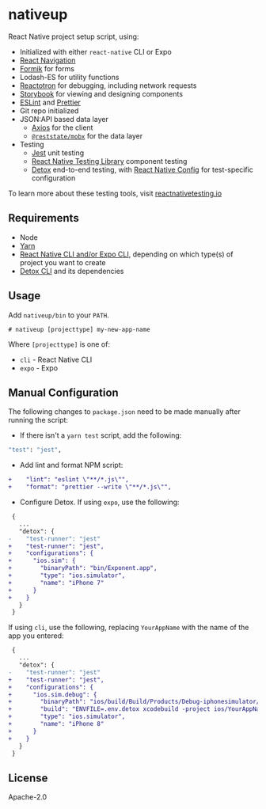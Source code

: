 # nativeup

React Native project setup script, using:

- Initialized with either `react-native` CLI or Expo
- [React Navigation][react-navigation]
- [Formik][formik] for forms
- Lodash-ES for utility functions
- [Reactotron][reactotron] for debugging, including network requests
- [Storybook][storybook] for viewing and designing components
- [ESLint][eslint] and [Prettier][prettier]
- Git repo initialized
- JSON:API based data layer
  - [Axios][axios] for the client
  - [`@reststate/mobx`][reststate-mobx] for the data layer
- Testing
  - [Jest][jest] unit testing
  - [React Native Testing Library][rntl] component testing
  - [Detox][detox] end-to-end testing, with [React Native Config][rn-config] for test-specific configuration

To learn more about these testing tools, visit [reactnativetesting.io](https://reactnativetesting.io)

## Requirements

- Node
- [Yarn][yarn]
- [React Native CLI and/or Expo CLI](https://facebook.github.io/react-native/docs/getting-started), depending on which type(s) of project you want to create
- [Detox CLI][detox-installation] and its dependencies

## Usage

Add `nativeup/bin` to your `PATH`.

```
# nativeup [projecttype] my-new-app-name
```

Where `[projecttype]` is one of:

- `cli` - React Native CLI
- `expo` - Expo

## Manual Configuration

The following changes to `package.json` need to be made manually after running the script:

- If there isn't a `yarn test` script, add the following:

```sh
"test": "jest",
```

- Add lint and format NPM script:

```diff
+    "lint": "eslint \"**/*.js\"",
+    "format": "prettier --write \"**/*.js\"",
```

- Configure Detox. If using `expo`, use the following:

```diff
 {
   ...
   "detox": {
-    "test-runner": "jest"
+    "test-runner": "jest",
+    "configurations": {
+      "ios.sim": {
+        "binaryPath": "bin/Exponent.app",
+        "type": "ios.simulator",
+        "name": "iPhone 7"
+      }
+    }
   }
 }
```

If using `cli`, use the following, replacing `YourAppName` with the name of the app you entered:

```diff
 {
   ...
   "detox": {
-    "test-runner": "jest"
+    "test-runner": "jest",
+    "configurations": {
+      "ios.sim.debug": {
+        "binaryPath": "ios/build/Build/Products/Debug-iphonesimulator/YourAppName.app",
+        "build": "ENVFILE=.env.detox xcodebuild -project ios/YourAppName.xcodeproj -scheme YourAppName -configuration Debug -sdk iphonesimulator -derivedDataPath ios/build -UseModernBuildSystem=NO",
+        "type": "ios.simulator",
+        "name": "iPhone 8"
+      }
+    }
   }
 }
```

## License

Apache-2.0

[axios]: https://github.com/axios/axios
[detox]: https://github.com/wix/Detox
[detox-installation]: https://reactnativetesting.io/e2e/setup.html#installing-detox
[eslint]: https://eslint.org/
[formik]: https://jaredpalmer.com/formik/
[jest]: https://jestjs.io/
[prettier]: https://prettier.io/
[react-navigation]: https://reactnavigation.org/
[reactotron]: https://github.com/infinitered/reactotron
[reststate-mobx]: https://mobx.reststate.org/
[rntl]: https://callstack.github.io/react-native-testing-library/
[rn-config]: https://github.com/luggit/react-native-config
[storybook]: https://storybook.js.org/
[yarn]: https://yarnpkg.com/en/docs/install
